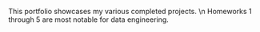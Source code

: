 This portfolio showcases my various completed projects. \n
Homeworks 1 through 5 are most notable for data engineering.
